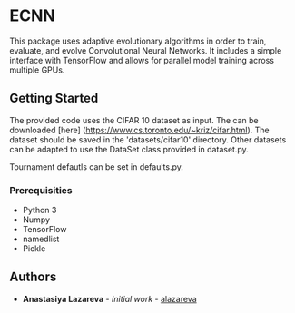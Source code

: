# ECNN
This package uses adaptive evolutionary algorithms in order to train, evaluate, and evolve Convolutional Neural Networks. It includes a simple interface with TensorFlow and allows for parallel model training across multiple GPUs.

## Getting Started

The provided code uses the CIFAR 10 dataset as input. The can be downloaded [here] (https://www.cs.toronto.edu/~kriz/cifar.html). The dataset should be saved in the 'datasets/cifar10' directory. Other datasets can be adapted to use the DataSet class provided in dataset.py.

Tournament defautls can be set in defaults.py.

### Prerequisities
* Python 3
* Numpy
* TensorFlow
* namedlist
* Pickle

## Authors

* **Anastasiya Lazareva** - *Initial work* - [alazareva](https://github.com/alazareva)

